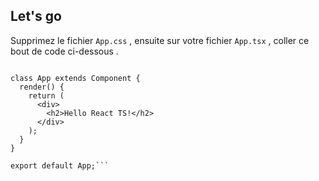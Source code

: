 ## Let's go 

Supprimez le fichier ```App.css``` , ensuite sur votre fichier ```App.tsx``` , coller ce bout de code ci-dessous .

``` import React, { Component } from "react";

class App extends Component {
  render() {
    return (
      <div>
        <h2>Hello React TS!</h2>
      </div>
    );
  }
}

export default App;```

